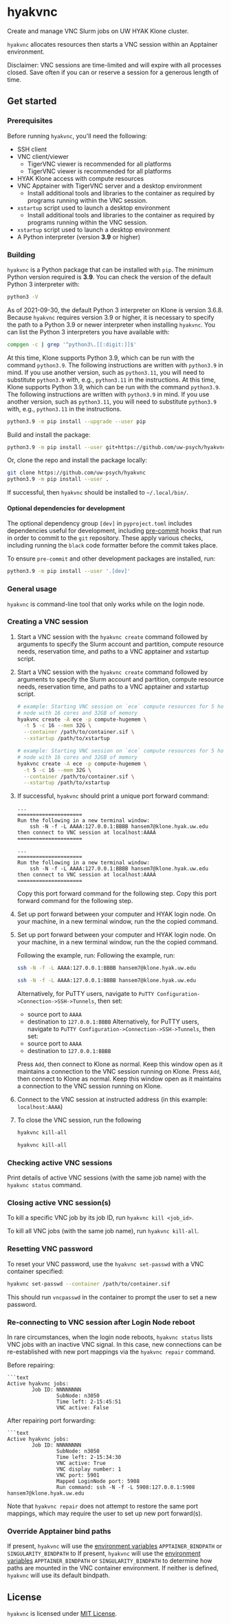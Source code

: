 # hyakvnc

Create and manage VNC Slurm jobs on UW HYAK Klone cluster.

`hyakvnc` allocates resources then starts a VNC session within an Apptainer
environment.

Disclaimer: VNC sessions are time-limited and will expire with all processes
closed. Save often if you can or reserve a session for a generous length of
time.

## Get started

### Prerequisites

Before running `hyakvnc`, you'll need the following:


- SSH client
- VNC client/viewer
  - TigerVNC viewer is recommended for all platforms
  - TigerVNC viewer is recommended for all platforms
- HYAK Klone access with compute resources
- VNC Apptainer with TigerVNC server and a desktop environment
  - Install additional tools and libraries to the container as required by programs running within the VNC session.
- `xstartup` script used to launch a desktop environment
  - Install additional tools and libraries to the container as required by programs running within the VNC session.
- `xstartup` script used to launch a desktop environment
- A Python interpreter (version **3.9** or higher)

### Building

`hyakvnc` is a Python package that can be installed with `pip`. The minimum Python version required is **3.9**. You can check the version of the default Python 3 interpreter with:

```bash
python3 -V
```


As of 2021-09-30, the default Python 3 interpreter on Klone is version 3.6.8. Because `hyakvnc` requires version 3.9 or higher, it is necessary to specify the path to a Python 3.9 or newer interpreter when installing `hyakvnc`. You can list the Python 3 interpreters you have available with:

```bash
compgen -c | grep '^python3\.[[:digit:]]$'
```

At this time, Klone supports Python 3.9, which can be run with the command `python3.9`. The following instructions are written with `python3.9` in mind. If you use another version, such as `python3.11`, you will need to substitute `python3.9` with, e.g., `python3.11` in the instructions.
At this time, Klone supports Python 3.9, which can be run with the command `python3.9`. The following instructions are written with `python3.9` in mind. If you use another version, such as `python3.11`, you will need to substitute `python3.9` with, e.g., `python3.11` in the instructions.

```bash
python3.9 -m pip install --upgrade --user pip
```

Build and install the package:

```bash
python3.9 -m pip install --user git+https://github.com/uw-psych/hyakvnc
```

Or, clone the repo and install the package locally:

```bash
git clone https://github.com/uw-psych/hyakvnc
python3.9 -m pip install --user .
```

If successful, then `hyakvnc` should be installed to `~/.local/bin/`.

#### Optional dependencies for development

The optional dependency group `[dev]` in `pyproject.toml` includes dependencies useful for development, including [pre-commit](https://pre-commit.com/) hooks that run in order to commit to the `git` repository.
These apply various checks, including running the `black` code formatter before the commit takes place.

To ensure `pre-commit` and other development packages are installed, run:

```bash
python3.9 -m pip install --user '.[dev]'
```

### General usage

`hyakvnc` is command-line tool that only works while on the login node.

### Creating a VNC session

1. Start a VNC session with the `hyakvnc create` command followed by arguments to specify the Slurm account and partition, compute resource needs, reservation time, and paths to a VNC apptainer and xstartup script.
1. Start a VNC session with the `hyakvnc create` command followed by arguments to specify the Slurm account and partition, compute resource needs, reservation time, and paths to a VNC apptainer and xstartup script.

   ```bash
   # example: Starting VNC session on `ece` compute resources for 5 hours on a
   # node with 16 cores and 32GB of memory
   hyakvnc create -A ece -p compute-hugemem \
     -t 5 -c 16 --mem 32G \
     --container /path/to/container.sif \
     --xstartup /path/to/xstartup
    ```
   ```bash
   # example: Starting VNC session on `ece` compute resources for 5 hours on a
   # node with 16 cores and 32GB of memory
   hyakvnc create -A ece -p compute-hugemem \
     -t 5 -c 16 --mem 32G \
     --container /path/to/container.sif \
     --xstartup /path/to/xstartup
    ```

2. If successful, `hyakvnc` should print a unique port forward command:

   ```text
   ...
   =====================
   Run the following in a new terminal window:
       ssh -N -f -L AAAA:127.0.0.1:BBBB hansem7@klone.hyak.uw.edu
   then connect to VNC session at localhost:AAAA
   =====================
   ```
   ```text
   ...
   =====================
   Run the following in a new terminal window:
       ssh -N -f -L AAAA:127.0.0.1:BBBB hansem7@klone.hyak.uw.edu
   then connect to VNC session at localhost:AAAA
   =====================
   ```

   Copy this port forward command for the following step.
   Copy this port forward command for the following step.

3. Set up port forward between your computer and HYAK login node. On your machine, in a new terminal window, run the the copied command.
3. Set up port forward between your computer and HYAK login node. On your machine, in a new terminal window, run the the copied command.

    Following the example, run:
    Following the example, run:

   ```bash
   ssh -N -f -L AAAA:127.0.0.1:BBBB hansem7@klone.hyak.uw.edu
   ```
   ```bash
   ssh -N -f -L AAAA:127.0.0.1:BBBB hansem7@klone.hyak.uw.edu
   ```

   Alternatively, for PuTTY users, navigate to `PuTTY Configuration->Connection->SSH->Tunnels`, then set:
   - source port to `AAAA`
   - destination to `127.0.0.1:BBBB`
   Alternatively, for PuTTY users, navigate to `PuTTY Configuration->Connection->SSH->Tunnels`, then set:
   - source port to `AAAA`
   - destination to `127.0.0.1:BBBB`

   Press `Add`, then connect to Klone as normal. Keep this window open as it
   maintains a connection to the VNC session running on Klone.
   Press `Add`, then connect to Klone as normal. Keep this window open as it
   maintains a connection to the VNC session running on Klone.

4. Connect to the VNC session at instructed address (in this example:
   `localhost:AAAA`)

5. To close the VNC session, run the following

   ```bash
   hyakvnc kill-all
   ```
   ```bash
   hyakvnc kill-all
   ```

### Checking active VNC sessions

Print details of active VNC sessions (with the same job name) with the
`hyakvnc status` command.

### Closing active VNC session(s)

To kill a specific VNC job by its job ID, run `hyakvnc kill <job_id>`.

To kill all VNC jobs (with the same job name), run `hyakvnc kill-all`.

### Resetting VNC password

To reset your VNC password, use the `hyakvnc set-passwd` with a VNC container
specified:

```bash
hyakvnc set-passwd --container /path/to/container.sif
```

This should run `vncpasswd` in the container to prompt the user to set a new
password.

### Re-connecting to VNC session after Login Node reboot

In rare circumstances, when the login node reboots, `hyakvnc status` lists VNC
jobs with an inactive VNC signal. In this case, new connections can be
re-established with new port mappings via the `hyakvnc repair` command.

Before repairing:

```text
```text
Active hyakvnc jobs:
        Job ID: NNNNNNNN
                SubNode: n3050
                Time left: 2-15:45:51
                VNC active: False
```

After repairing port forwarding:

```text
```text
Active hyakvnc jobs:
        Job ID: NNNNNNNN
                SubNode: n3050
                Time left: 2-15:34:30
                VNC active: True
                VNC display number: 1
                VNC port: 5901
                Mapped LoginNode port: 5908
                Run command: ssh -N -f -L 5908:127.0.0.1:5908 hansem7@klone.hyak.uw.edu
```

Note that `hyakvnc repair` does not attempt to restore the same port mappings,
which may require the user to set up new port forward(s).

### Override Apptainer bind paths

If present, `hyakvnc` will use the [environment variables](https://tldp.org/LDP/Bash-Beginners-Guide/html/sect_03_02.html)  `APPTAINER_BINDPATH` or `SINGULARITY_BINDPATH` to
If present, `hyakvnc` will use the [environment variables](https://tldp.org/LDP/Bash-Beginners-Guide/html/sect_03_02.html)  `APPTAINER_BINDPATH` or `SINGULARITY_BINDPATH` to
determine how paths are mounted in the VNC container environment. If neither is
defined, `hyakvnc` will use its default bindpath.

## License

`hyakvnc` is licensed under [MIT License](LICENSE).
